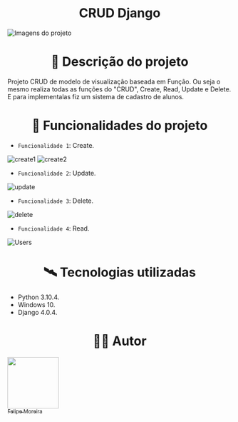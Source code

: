  # <h1 align="center">CRUD Django</h1>


![Imagens do projeto](https://user-images.githubusercontent.com/104744113/171772572-0fb81c04-38aa-4144-971d-dc509eb59055.png)

# <h1 align="center">🧾 Descrição do projeto</h1>

Projeto CRUD de modelo de visualização baseada em Função. Ou seja o mesmo realiza todas as funções do "CRUD", Create, Read, Update e Delete. E para implementalas fiz um sistema de cadastro de alunos.

# <h1 align="center">🔨 Funcionalidades do projeto</h1>
- `Funcionalidade 1`: Create.


![create1](https://user-images.githubusercontent.com/104744113/171779751-c30d4c41-6d2b-454d-91bb-225143e084d4.PNG)
![create2](https://user-images.githubusercontent.com/104744113/171779775-ba967078-634e-4a48-af3a-65f2a89144f2.PNG)

- `Funcionalidade 2`: Update.
 
![update](https://user-images.githubusercontent.com/104744113/171779983-0c8b5046-e3bc-4f39-8e9e-20082dd3a9b4.PNG)

- `Funcionalidade 3`: Delete.
 
![delete](https://user-images.githubusercontent.com/104744113/171780178-a8caf871-dc19-45d2-b27a-6a548d04b982.PNG)

- `Funcionalidade 4`: Read.

![Users](https://user-images.githubusercontent.com/104744113/171780342-24550b4f-3cdd-4515-81c4-891d6ac5b76d.PNG)

# <h1 align="center">🛰️ Tecnologias utilizadas</h1>
- Python 3.10.4.
- Windows 10.
- Django 4.0.4.

# <h1 align="center">👨‍💻 Autor</h1>

 [<img src="https://avatars.githubusercontent.com/u/104744113?v=4" width=115><br><sub>Felipe Moreira</sub>](https://github.com/FelipeM0reira) 
